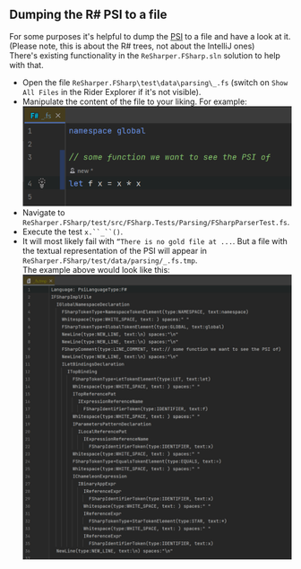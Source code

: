 ## Dumping the R# PSI to a file

For some purposes it's helpful to dump the [PSI](https://www.jetbrains.com/help/resharper/sdk/PSI.html) to a file and have a look at it. (Please note, this is about the R# trees, not about the IntelliJ ones)  
There's existing functionality in the `ReSharper.FSharp.sln` solution to help with that.
- Open the file `ReSharper.FSharp\test\data\parsing\_.fs` (switch on `Show All Files` in the Rider Explorer if it's not visible).
- Manipulate the content of the file to your liking. For example:  
![code for psi](./images/screenshot_of_code_for_psi.png)
- Navigate to `ReSharper.FSharp/test/src/FSharp.Tests/Parsing/FSharpParserTest.fs`.
- Execute the test `x.``_``()`.
- It will most likely fail with `“There is no gold file at ...`. But a file with the textual representation of the PSI will appear in `ReSharper.FSharp/test/data/parsing/_.fs.tmp`.  
  The example above would look like this:  
![dumped psi](./images/screenshot_of_dumped_psi.png)
